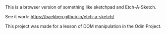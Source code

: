 This is a browser version of something like sketchpad and Etch-A-Sketch.

See it work: https://baekben.github.io/etch-a-sketch/

This project was made for a lesson of DOM manipulation in the Odin Project.
